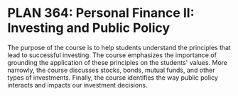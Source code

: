 # PLAN 364: Personal Finance II: Investing and Public Policy

The purpose of the course is to help students understand the principles that lead to successful investing. The course emphasizes the importance of grounding the application of these principles on the students' values. More narrowly, the course discusses stocks, bonds, mutual funds, and other types of investments. Finally, the course identifies the way public policy interacts and impacts our investment decisions.